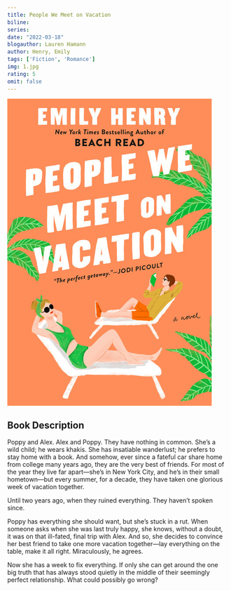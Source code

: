 ```yaml
---
title: People We Meet on Vacation
biline:
series:
date: "2022-03-18"
blogauthor: Lauren Hamann
author: Henry, Emily
tags: ['Fiction', 'Romance']
img: 1.jpg
rating: 5
omit: false
---
```


![Book Cover](1.jpg)

## Book Description

Poppy and Alex. Alex and Poppy. They have nothing in common. She’s a wild child; he wears khakis. She has insatiable wanderlust; he prefers to stay home with a book. And somehow, ever since a fateful car share home from college many years ago, they are the very best of friends. For most of the year they live far apart—she’s in New York City, and he’s in their small hometown—but every summer, for a decade, they have taken one glorious week of vacation together.

Until two years ago, when they ruined everything. They haven’t spoken since.

Poppy has everything she should want, but she’s stuck in a rut. When someone asks when she was last truly happy, she knows, without a doubt, it was on that ill-fated, final trip with Alex. And so, she decides to convince her best friend to take one more vacation together—lay everything on the table, make it all right. Miraculously, he agrees.

Now she has a week to fix everything. If only she can get around the one big truth that has always stood quietly in the middle of their seemingly perfect relationship. What could possibly go wrong?
